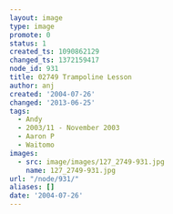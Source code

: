 ```yaml
---
layout: image
type: image
promote: 0
status: 1
created_ts: 1090862129
changed_ts: 1372159417
node_id: 931
title: 02749 Trampoline Lesson
author: anj
created: '2004-07-26'
changed: '2013-06-25'
tags:
  - Andy
  - 2003/11 - November 2003
  - Aaron P
  - Waitomo
images:
  - src: image/images/127_2749-931.jpg
    name: 127_2749-931.jpg
url: "/node/931/"
aliases: []
date: '2004-07-26'
---
```


